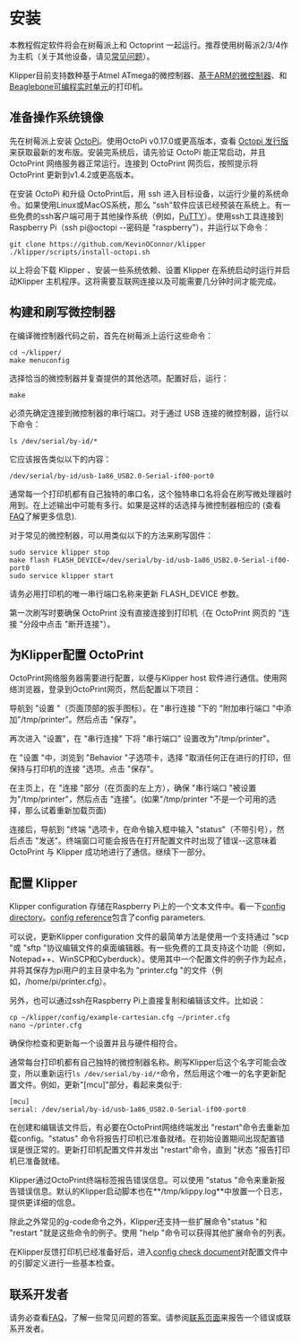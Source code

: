 # 安装

本教程假定软件将会在树莓派上和 Octoprint 一起运行。推荐使用树莓派2/3/4作为主机（关于其他设备，请见[常见问题](FAQ.md#can-i-run-klipper-on-something-other-than-a-raspberry-pi-3)）。

Klipper目前支持数种基于Atmel ATmega的微控制器、[基于ARM的微控制器](Features.md#step-benchmarks)、和[Beaglebone可编程实时单元](beaglebone.md)的打印机。

## 准备操作系统镜像

先在树莓派上安装 [OctoPi](https://github.com/guysoft/OctoPi)。使用OctoPi v0.17.0或更高版本，查看 [Octopi 发行版](https://github.com/guysoft/OctoPi/releases)来获取最新的发布版。安装完系统后，请先验证 OctoPi 能正常启动，并且 OctoPrint 网络服务器正常运行。连接到 OctoPrint 网页后，按照提示将 OctoPrint 更新到v1.4.2或更高版本。

在安装 OctoPi 和升级 OctoPrint后，用 ssh 进入目标设备，以运行少量的系统命令。如果使用Linux或MacOS系统，那么 "ssh"软件应该已经预装在系统上。有一些免费的ssh客户端可用于其他操作系统（例如，[PuTTY](https://www.chiark.greenend.org.uk/~sgtatham/putty/)）。使用ssh工具连接到Raspberry Pi（ssh pi@octopi --密码是 "raspberry"），并运行以下命令：

```
git clone https://github.com/KevinOConnor/klipper
./klipper/scripts/install-octopi.sh
```

以上将会下载 Klipper 、安装一些系统依赖、设置 Klipper 在系统启动时运行并启动Klipper 主机程序。这将需要互联网连接以及可能需要几分钟时间才能完成。

## 构建和刷写微控制器

在编译微控制器代码之前，首先在树莓派上运行这些命令：

```
cd ~/klipper/
make menuconfig
```

选择恰当的微控制器并复查提供的其他选项。配置好后，运行：

```
make
```

必须先确定连接到微控制器的串行端口。对于通过 USB 连接的微控制器，运行以下命令：

```
ls /dev/serial/by-id/*
```

它应该报告类似以下的内容：

```
/dev/serial/by-id/usb-1a86_USB2.0-Serial-if00-port0
```

通常每一个打印机都有自己独特的串口名，这个独特串口名将会在刷写微处理器时用到。在上述输出中可能有多行。如果是这样的话选择与微控制器相应的 (查看[FAQ](FAQ.md#wheres-my-serial-port)了解更多信息).

对于常见的微控制器，可以用类似以下的方法来刷写固件：

```
sudo service klipper stop
make flash FLASH_DEVICE=/dev/serial/by-id/usb-1a86_USB2.0-Serial-if00-port0
sudo service klipper start
```

请务必用打印机的唯一串行端口名称来更新 FLASH_DEVICE 参数。

第一次刷写时要确保 OctoPrint 没有直接连接到打印机（在 OctoPrint 网页的 "连接 "分段中点击 "断开连接"）。

## 为Klipper配置 OctoPrint

OctoPrint网络服务器需要进行配置，以便与Klipper host 软件进行通信。使用网络浏览器，登录到OctoPrint网页，然后配置以下项目：

导航到 "设置 "（页面顶部的扳手图标）。在 "串行连接 "下的 "附加串行端口 "中添加"/tmp/printer"。然后点击 "保存"。

再次进入 "设置"，在 "串行连接" 下将 "串行端口" 设置改为"/tmp/printer"。

在 "设置 "中，浏览到 "Behavior "子选项卡，选择 "取消任何正在进行的打印，但保持与打印机的连接 "选项。点击 "保存"。

在主页上，在 "连接 "部分（在页面的左上方），确保 "串行端口 "被设置为"/tmp/printer"，然后点击 "连接"。(如果"/tmp/printer "不是一个可用的选择，那么试着重新加载页面)

连接后，导航到 "终端 "选项卡，在命令输入框中输入 "status"（不带引号），然后点击 "发送"。终端窗口可能会报告在打开配置文件时出现了错误--这意味着 OctoPrint 与 Klipper 成功地进行了通信。继续下一部分。

## 配置 Klipper

Klipper configuration 存储在Raspberry Pi上的一个文本文件中。看一下[config directory](../config/)。[config reference](Config_Reference.md)包含了config parameters.

可以说，更新Klipper configuration 文件的最简单方法是使用一个支持通过 "scp "或 "sftp "协议编辑文件的桌面编辑器。有一些免费的工具支持这个功能（例如，Notepad++、WinSCP和Cyberduck）。使用其中一个配置文件的例子作为起点，并将其保存为pi用户的主目录中名为 "printer.cfg "的文件（例如，/home/pi/printer.cfg）。

另外，也可以通过ssh在Raspberry Pi上直接复制和编辑该文件。比如说：

```
cp ~/klipper/config/example-cartesian.cfg ~/printer.cfg
nano ~/printer.cfg
```

确保你检查和更新每一个设置并且与硬件相符合。

通常每台打印机都有自己独特的微控制器名称。刷写Klipper后这个名字可能会改变，所以重新运行`ls /dev/serial/by-id/*`命令，然后用这个唯一的名字更新配置文件。例如，更新"[mcu]"部分，看起来类似于:

```
[mcu]
serial: /dev/serial/by-id/usb-1a86_USB2.0-Serial-if00-port0
```

在创建和编辑该文件后，有必要在OctoPrint网络终端发出 "restart"命令去重新加载config。"status" 命令将报告打印机已准备就绪。在初始设置期间出现配置错误是很正常的。更新打印机配置文件并发出 "restart"命令，直到 "状态 "报告打印机已准备就绪。

Klipper通过OctoPrint终端标签报告错误信息。可以使用 "status "命令来重新报告错误信息。默认的Klipper启动脚本也在**/tmp/klippy.log**中放置一个日志，提供更详细的信息。

除此之外常见的g-code命令之外，Klipper还支持一些扩展命令"status "和 "restart "就是这些命令的例子。使用 "help "命令可以获得其他扩展命令的列表。

在Klipper反馈打印机已经准备好后，进入[config check document](Config_checks.md)对配置文件中的引脚定义进行一些基本检查。

## 联系开发者

请务必查看[FAQ](FAQ.md)，了解一些常见问题的答案。请参阅[联系页面](Contact.md)来报告一个错误或联系开发者。
